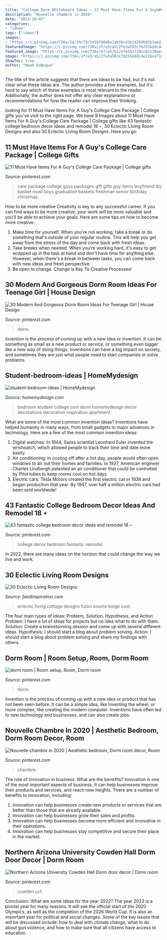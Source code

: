 ```yaml
---
title: "College Dorm Whiteboard Ideas ~ 11 Must Have Items For A Guy&#039;s College Care Package"
description: "Nouvelle chambre in 2020"
date: "2023-10-07"
categories:
- "ideas"
tags: ["ideas"]
images:
- "https://i.pinimg.com/736x/24/39/79/2439790d6a1ab1bcd1b24254692b3aed.jpg"
featuredImage: "https://i.pinimg.com/736x/2f/e3/a5/2fe3a503c7b255bddc4e216ce71d8c3e.jpg"
featured_image: "https://i.pinimg.com/736x/e7/e5/b1/e7e5b1f34ccb2130aed73480458e22dc.jpg"
image: "https://i.pinimg.com/736x/2f/e3/a5/2fe3a503c7b255bddc4e216ce71d8c3e.jpg"
ShowToc: true
author: "Noah DuBuque"
---
```



The title of the article suggests that there are ideas to be had, but it's not clear what these ideas are. The author provides a few examples, but it's hard to say which of these examples is most relevant to the reader. Additionally, the author does not offer any clear explanations or recommendations for how the reader can improve their thinking.

	

		
looking for 11 Must Have Items For A Guy&#039;s College Care Package | College gifts you've visit to the right page. We have 8 Images about 11 Must Have Items For A Guy&#039;s College Care Package | College gifts like 43 fantastic college bedroom decor ideas and remodel 18 ⋆, 30 Eclectic Living Room Designs and also 30 Eclectic Living Room Designs. Here you go:
		
    
## 11 Must Have Items For A Guy&#039;s College Care Package | College Gifts

<img loading=lazy src="https://i.pinimg.com/736x/c1/bb/2e/c1bb2e0d78a9c0222e8a12be15df0702--college-care-packages-for-boyfriend-college-care-package-for-guys-freshman-year.jpg" onerror="this.onerror=null;this.src='https://tse3.mm.bing.net/th?id=OIP.Q6zQOwax2_rTQ-FJfkfgqgHaKl&amp;pid=15.1';" alt="11 Must Have Items For A Guy&#039;s College Care Package | College gifts">

_Source: pinterest.com_

>care package college guys packages gift gifts guy items boyfriend diy basket must boys graduation baskets freshman senior birthday christmas. 

	

How to be more creative
Creativity is key to any successful career. If you can find ways to be more creative, your work will be more valuable and you'll be able to achieve your goals. Here are some tips on how to become more creative: 
1. Make time for yourself. When you're not working, take a break or do something that's outside of your regular routine. This will help you get away from the stress of the day and come back with fresh ideas. 
2. Take breaks when needed. When you're working hard, it's easy to get wrapped up in the task at hand and don't have time for anything else. However, when there's a break in between tasks, you can come back with new ideas and fresh perspective. 
3. Be open to change. Change is Key To Creative Processes!

    
## 30 Modern And Gorgeous Dorm Room Ideas For Teenage Girl | House Design

<img loading=lazy src="https://i.pinimg.com/736x/57/83/47/578347754a71963d9ea817dc305c83c3.jpg" onerror="this.onerror=null;this.src='https://tse2.mm.bing.net/th?id=OIP.nSB83XN1eD7OBTLATdDZKAHaMX&amp;pid=15.1';" alt="30 Modern And Gorgeous Dorm Room Ideas For Teenage Girl | House Design">

_Source: pinterest.com_

>dorm. 

	

Invention is the process of coming up with a new idea or invention. It can be something as small as a new product or service, or something even bigger like a new way of doing things. Inventions can have a big impact on society, and sometimes they are just what people need to start companies or solve problems.

    
## Student-bedroom-ideas | HomeMydesign

<img loading=lazy src="https://homemydesign.com/wp-content/uploads/2014/02/student-bedroom-ideas.jpg" onerror="this.onerror=null;this.src='https://tse2.mm.bing.net/th?id=OIP.coNpgIvKQBOh36XTLdkHugHaFj&amp;pid=15.1';" alt="student-bedroom-ideas | HomeMydesign">

_Source: homemydesign.com_

>bedroom student college cool dorm homemydesign decor decorations decoration inspiration apartment. 

	

What are some of the most common invention ideas?
Inventions have helped humanity in many ways, from small gadgets to major advances in technology. Here are a few of the most common invention ideas:
1. Digital watches: In 1844, Swiss scientist Leonhard Euler invented the wristwatch, which allowed people to track their time and date more easily.
2. Air conditioning: In cooling off after a hot day, people would often open windows to air out their homes and families. In 1927, American engineer Charles Lindbergh patented an air conditioner that could be controlled by Pitot tubes to keep rooms cool on hot days.
3. Electric cars: Tesla Motors created the first electric car in 1938 and began production that year. By 1947, over half a million electric cars had been sold worldwide!

    
## 43 Fantastic College Bedroom Decor Ideas And Remodel 18 ⋆

<img loading=lazy src="https://i.pinimg.com/736x/24/39/79/2439790d6a1ab1bcd1b24254692b3aed.jpg" onerror="this.onerror=null;this.src='https://tse1.mm.bing.net/th?id=OIP.Q24EZfJf5aTrXTDizVW8cgHaI4&amp;pid=15.1';" alt="43 fantastic college bedroom decor ideas and remodel 18 ⋆">

_Source: pinterest.com_

>college decor bedroom fantastic remodel. 

	

In 2022, there are many ideas on the horizon that could change the way we live and work.

    
## 30 Eclectic Living Room Designs

<img loading=lazy src="http://feedinspiration.com/wp-content/uploads/2015/07/Cool-Futon-Chair-decorating-ideas-for-Living-Room-Eclectic-design-ideas-with-Cool-beige-futon-beige.jpg" onerror="this.onerror=null;this.src='https://tse1.mm.bing.net/th?id=OIP.TQ12xWDpXlQq3UC4xv1V2gHaLJ&amp;pid=15.1';" alt="30 Eclectic Living Room Designs">

_Source: feedinspiration.com_

>eclectic living cottage designs futon source beige cool. 

	

The four main types of ideas: Problem, Solution, Hypothesis, and Action
Problem: I have a lot of ideas for projects but no idea what to do with them.
Solution: Create a brainstorming session and come up with several different ideas.
Hypothesis: I should start a blog about problem solving.
Action: I should start a blog about problem solving and share my findings with others.

    
## Dorm Room | Room Setup, Room, Dorm Room

<img loading=lazy src="https://i.pinimg.com/736x/2f/e3/a5/2fe3a503c7b255bddc4e216ce71d8c3e.jpg" onerror="this.onerror=null;this.src='https://tse3.mm.bing.net/th?id=OIP.YNzZO2amO91X2hdtksXMhgHaJ3&amp;pid=15.1';" alt="dorm room | Room setup, Room, Dorm room">

_Source: pinterest.com_

>dorm. 

	

Invention is the process of coming up with a new idea or product that has not been seen before. It can be a simple idea, like inventing the wheel, or more complex, like creating the modern computer. Inventions have often led to new technology and businesses, and can also create jobs.

    
## Nouvelle Chambre In 2020 | Aesthetic Bedroom, Dorm Room Decor, Room

<img loading=lazy src="https://i.pinimg.com/736x/e7/e5/b1/e7e5b1f34ccb2130aed73480458e22dc.jpg" onerror="this.onerror=null;this.src='https://tse2.mm.bing.net/th?id=OIP.uTNWRGvRHPzy8w5z5tHUoAHaJ4&amp;pid=15.1';" alt="Nouvelle chambre in 2020 | Aesthetic bedroom, Dorm room decor, Room">

_Source: pinterest.com_

>chambre. 

	

The role of innovation in business: What are the benefits?
Innovation is one of the most important aspects of business. It can help businesses improve their products and services, and reach new heights. There are a number of benefits to innovation, including: 
1. Innovation can help businesses create new products or services that are better than those that are already available. 
2. Innovation can help businesses grow their sales and profits. 
3. Innovation can help businesses become more efficient and innovative in their operations. 
4. Innovation can help businesses stay competitive and secure their place in the market.

    
## Northern Arizona University Cowden Hall Dorm Door Decor | Dorm Room

<img loading=lazy src="https://i.pinimg.com/736x/a6/a6/53/a6a653d72db5ea65165bc3619b88c7a0--northern-arizona-university-dorm-door.jpg" onerror="this.onerror=null;this.src='https://tse4.mm.bing.net/th?id=OIP.MRHYx0lMePx3fJ3FK5dUkAHaJ3&amp;pid=15.1';" alt="Northern Arizona University Cowden Hall Dorm door decor | Dorm room">

_Source: pinterest.com_

>cowden ucf. 

	

Conclusion: What are some ideas for the year 2022?
The year 2022 is a pivotal year for many reasons. It will see the official start of the 2020 Olympics, as well as the completion of the 2026 World Cup. It is also an important year for political and social changes. Some of the key issues that will be discussed include: how to deal with climate change, what to do about gun violence, and how to make sure that all citizens have access to education.

